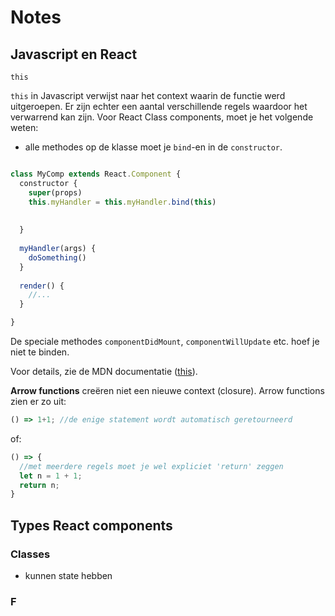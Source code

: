 # Notes


## Javascript en React

`this`

`this` in Javascript verwijst naar het context waarin de functie werd uitgeroepen. Er zijn echter een aantal verschillende regels waardoor het verwarrend kan zijn. Voor React Class components, moet je het volgende weten:

* alle methodes op de klasse moet je `bind`-en in de `constructor`.

```javascript

class MyComp extends React.Component {
  constructor {
    super(props)
    this.myHandler = this.myHandler.bind(this)
  
  
  }
  
  myHandler(args) {
    doSomething()
  }
  
  render() {
    //...
  }

}
```

De speciale methodes `componentDidMount`, `componentWillUpdate` etc. hoef je niet te binden.

Voor details, zie de MDN documentatie ([this](https://developer.mozilla.org/en-US/docs/Web/JavaScript/Reference/Operators/this)).


**Arrow functions** creëren niet een nieuwe context (closure). Arrow functions zien er zo uit:

```javascript
() => 1+1; //de enige statement wordt automatisch geretourneerd
```

of:

```javascript
() => {
  //met meerdere regels moet je wel expliciet 'return' zeggen
  let n = 1 + 1;
  return n;
}
```


## Types React components

### Classes

* kunnen state hebben

### F
